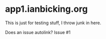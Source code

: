 # app1.ianbicking.org

This is just for testing stuff, I throw junk in here.

Does an issue autolink?  Issue #1
